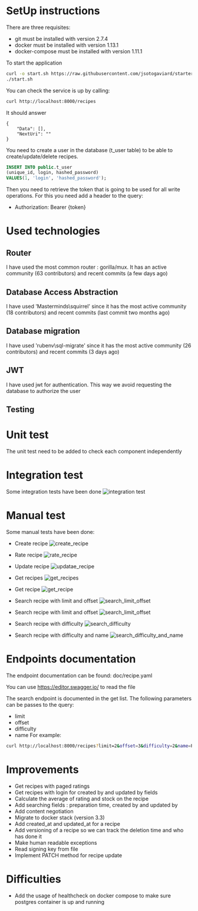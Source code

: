 # SetUp instructions

There are three requisites:
 - git must be installed with version 2.7.4
 - docker must be installed with version 1.13.1
 - docker-compose must be installed with version 1.11.1

To start the application
```bash
curl -o start.sh https://raw.githubusercontent.com/jsotogaviard/starter/master/start.sh
./start.sh
```

You can check the service is up by calling:
```bash
curl http://localhost:8000/recipes
```

It should answer
```
{
    "Data": [],
    "NextUri": ""
}
```

You need to create a user in the database (t_user table) to be able
to create/update/delete recipes. 
```sql
INSERT INTO public.t_user
(unique_id, login, hashed_password)
VALUES(1, 'login', 'hashed_password');
```

Then you need to retrieve the token that is going to be used for all write operations.
For this you need add a header to the query:
- Authorization: Bearer {token}

# Used technologies

## Router

I have used the most common router : gorilla/mux.
It has an active community (63 contributors) and recent commits (a few days ago)

## Database Access Abstraction

I have used 'Masterminds\squirrel' since it has the most active community (18 contributors) and recent commits (last commit two months ago)

## Database migration

I have used 'rubenv\sql-migrate' since it has the most active community (26 contributors) and recent commits (3 days ago)

## JWT

I have used jwt for authentication. This way we avoid requesting the database to authorize the user

## Testing

# Unit test

The unit test need to be added to check each component independently

# Integration test
Some integration tests have been done
![integration test](doc/integration_tests.jpg)

# Manual test

Some manual tests have been done:
 - Create recipe
![create_recipe](doc/create_recipe.jpg)

- Rate recipe
![rate_recipe](doc/rate_recipe.jpg)

- Update recipe
![updatae_recipe](doc/update_recipe.jpg)

- Get recipes
![get_recipes](doc/get_recipes.jpg)

- Get recipe
![get_recipe](doc/get_recipe.jpg)

- Search recipe with limit and offset
![search_limit_offset](doc/search_limit_offset.jpg)

- Search recipe with limit and offset
![search_limit_offset](doc/search_limit_offset.jpg)

- Search recipe with difficulty
![search_difficulty](doc/search_difficulty.jpg)

- Search recipe with difficulty and name
![search_difficulty_and_name](doc/search_difficulty_and_name.jpg)

# Endpoints documentation

The endpoint documentation can be found: doc/recipe.yaml

You can use https://editor.swagger.io/ to read the file

The search endpoint is documented in the get list.
The following parameters can be passes to the query:
 - limit
 - offset
 - difficulty
 - name
 For example:
 ```bash
 curl http://localhost:8000/recipes?limit=2&offset=3&difficulty=2&name=Pad
 ```

# Improvements

- Get recipes with paged ratings
- Get recipes with login for created by and updated by fields
- Calculate the average of rating and stock on the recipe
- Add searching fields : preparation time, created by and updated by
- Add content negotiation
- Migrate to docker stack (version 3.3)
- Add created_at and updated_at for a recipe
- Add versioning of a recipe so we can track the deletion time and who has done it
- Make human readable exceptions
- Read signing key from file
- Implement PATCH method for recipe update

# Difficulties

- Add the usage of healthcheck on docker compose to make sure postgres container is up and running